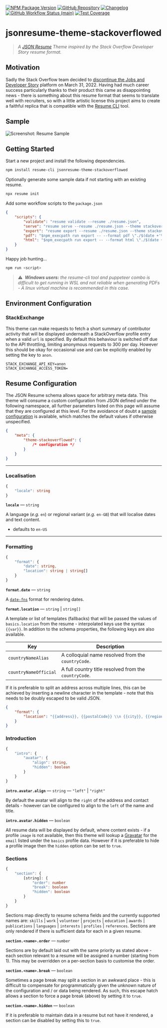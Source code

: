 [![NPM Package Version][shield-npm-version]][npm]
[![GitHub Repository][shield-github]][repo]
[![Changelog][shield-changelog]][releases]
[![GitHub Workflow Status (main)][shield-ci-main]][status-ci-main]
[![Test Coverage][shield-coverage]][codacy-dashboard]

# jsonresume-theme-stackoverflowed

> _A [JSON Resume][json-resume] Theme inspired by the Stack Overflow Developer Story resume format._

## Motivation

Sadly the Stack Overflow team decided to [discontinue the Jobs and Developer Story][so-meta] platform
on March 31, 2022. Having had much career success particularly thanks to their product this came as
disappointing news - there is something about this resume format that seems to translate well with
recruiters, so with a little artistic license this project aims to create a faithful replica that
is compatible with the [Resume CLI][resume-cli] tool.

## Sample

![Screenshot: Resume Sample][img-sample]

## Getting Started

Start a new project and install the following dependencies.

```sh
npm install resume-cli jsonresume-theme-stackoverflowed
```

Optionally generate some sample data if not starting with an existing resume.

```sh
npx resume init
```

Add some workflow scripts to the `package.json`

```json
{
    "scripts": {
        "validate": "resume validate --resume ./resume.json",
        "serve": "resume serve --resume ./resume.json --theme stackoverflowed",
        "export": "resume export --resume ./resume.json --theme stackoverflowed",
        "pdf": "$npm_execpath run export -- --format pdf \"./$(date +'%Y-%m-%d').pdf\"",
        "html": "$npm_execpath run export -- --format html \"./$(date +'%Y-%m-%d').html\""
    }
}
```

Happy job hunting...

```sh
npm run <script>
```

> ⚠️&nbsp; _**Windows users:** the resume-cli tool and puppeteer combo is difficult to get running in
> WSL and not reliable when generating PDFs - A linux virtual machine is recommended in this case._

## Environment Configuration

### StackExchange

This theme can make requests to fetch a short summary of contributor activity that will be displayed
underneath a StackOverflow profile entry when a valid `url` is specified. By default this behaviour
is switched off due to the API throttling, limiting anonymous requests to 300 per day. However this
should be okay for occasional use and can be explicitly enabled by setting the key to `anon`.

```none
STACK_EXCHANGE_API_KEY=anon
STACK_EXCHANGE_ACCESS_TOKEN=
```

## Resume Configuration

The JSON Resume schema allows space for arbitrary meta data. This theme will consume a custom
configuration from JSON defined under the following namespace, all further parameters listed on
this page will assume that they are configured at this level. For the avoidance of doubt a
[sample configuration][sample-config] is available, which matches the default values if
otherwise unspecified.

```json
{
    "meta": {
        "theme-stackoverflowed": {
            /* configuration */
        }
    }
}
```

---

### Localisation

```typescript
{
    "locale": string
}
```

**`locale`** &mdash; `string`

A language (_e.g._ `en`) or regional variant (_e.g._ `en-GB`) that will localise dates
and text content.

-   defaults to `en-US`

---

### Formatting

```typescript
{
    "format": {
        "date": string,
        "location": string | string[]
    }
}
```

**`format.date`** &mdash; `string`

A [`date-fns`][date-fns-format] format for rendering dates.

**`format.location`** &mdash; `string` &vert; `string[]`

A template or list of templates (fallbacks) that will be passed the values of `basics.location`
from the resume - interpolated keys use the syntax `{{var}}`. In addition to the schema properties,
the following keys are also available.

| Key                   | Description                                           |
| --------------------- | ----------------------------------------------------- |
| `countryNameAlias`    | A colloquial name resolved from the `countryCode`.    |
| `countryNameOfficial` | A full country title resolved from the `countryCode`. |

If it is preferable to split an address across multiple lines, this can be achieved by inserting
a newline character in the template - note that this needs to be doubly escaped to be valid JSON.

```json
{
    "format": {
        "location": "{{address}}, {{postalCode}} \\n {{city}}, {{region}}"
    }
}
```

### Introduction

```typescript
{
    "intro": {
        "avatar": {
            "align": string,
            "hidden": boolean
        }
    }
}
```

**`intro.avatar.align`** &mdash; `string` &mdash; `"left"` &vert; `"right"`

By default the avatar will align to the `right` of the address and contact details - however can
be configured to align to the `left` of the name and title.

**`intro.avatar.hidden`** &mdash; `boolean`

All resume data will be displayed by default, where content exists - if a profile `image` is not
available, then this theme will lookup a [Gravatar][gravatar] for the `email` listed under the
`basics` profile data. However if it is preferable to hide a profile image then the `hidden` option
can be set to `true`.

### Sections

```typescript
{
    "section": {
        [string]: {
            "order": number
            "break": boolean
            "hidden": boolean
        }
    }
}
```

Sections map directly to resume schema fields and the currently supported names are: `skills`
&vert; `work` &vert; `volunteer` &vert; `projects` &vert; `education` &vert; `awards` &vert;
`publications` &vert; `languages` &vert; `interests` &vert; `profiles` &vert; `references`.
Sections are only rendered if there is sufficient data for each in a given resume.

**`section.<name>.order`** &mdash; `number`

Sections are by default laid out with the same priority as stated above - each section relevant
to a resume will be assigned a number (starting from 1). This may be overridden on a per-section
basis to customise the order.

**`section.<name>.break`** &mdash; `boolean`

Sometimes a page break may split a section in an awkward place - this is difficult to compensate
for programmatically given the unknown nature of the configuration and / or data being rendered.
As such, this escape hatch allows a section to force a page break (above) by setting it to `true`.

**`section.<name>.hidden`** &mdash; `boolean`

If it is preferable to maintain data in a resume but not have it rendered, a section can be
disabled by setting this to `true`.

<!-- project links -->

[npm]: https://www.npmjs.com/package/jsonresume-theme-stackoverflowed
[repo]: https://github.com/mylesj/jsonresume-theme-stackoverflowed
[releases]: https://github.com/mylesj/jsonresume-theme-stackoverflowed/releases
[status-ci-main]: https://github.com/mylesj/jsonresume-theme-stackoverflowed/actions/workflows/integration.yml?query=branch%3Amain
[codacy-dashboard]: https://app.codacy.com/gh/mylesj/jsonresume-theme-stackoverflowed/dashboard?branch=main
[sample-config]: https://github.com/mylesj/jsonresume-theme-stackoverflowed/blob/main/src/__dev__/sample.config.json

<!-- external links -->

[json-resume]: https://jsonresume.org
[resume-cli]: https://github.com/jsonresume/resume-cli
[so-meta]: https://meta.stackoverflow.com/questions/415293/sunsetting-jobs-developer-story
[date-fns-format]: https://date-fns.org/v2.28.0/docs/format
[gravatar]: https://en.gravatar.com/

<!--
[simple-icons]: https://simpleicons.org/
-->

<!-- images -->

[img-sample]: https://repository-images.githubusercontent.com/482519223/7a3c02dd-2f3f-401e-af71-7f3aebf7ff3f
[shield-github]: https://img.shields.io/badge/%20-Source-555555?logo=github&style=for-the-badge
[shield-changelog]: https://img.shields.io/badge/%20-Changelog-555555?logo=github&style=for-the-badge
[shield-ci-main]: https://img.shields.io/github/actions/workflow/status/mylesj/jsonresume-theme-stackoverflowed/integration.yml?branch=main&label=CI&logo=github&style=for-the-badge
[shield-npm-version]: https://img.shields.io/npm/v/jsonresume-theme-stackoverflowed?&label=%20&logo=npm&style=for-the-badge
[shield-coverage]: https://img.shields.io/codacy/coverage/ec2d137d62154c418920da787f08b79f/main?logo=codacy&style=for-the-badge

<!--
[shield-quality]: https://img.shields.io/codacy/grade/ec2d137d62154c418920da787f08b79f/main?label=quality&logo=codacy&style=for-the-badge
-->
